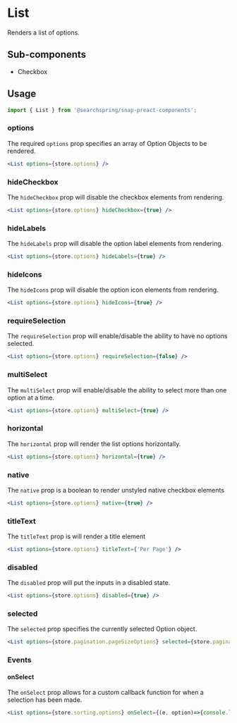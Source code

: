 # List

Renders a list of options.

## Sub-components
- Checkbox

## Usage
```jsx
import { List } from '@searchspring/snap-preact-components';
```

### options
The required `options` prop specifies an array of Option Objects to be rendered.

```jsx
<List options={store.options} />
```

### hideCheckbox
The `hideCheckbox` prop will disable the checkbox elements from rendering.

```jsx
<List options={store.options} hideCheckbox={true} />
```

### hideLabels
The `hideLabels` prop will disable the option label elements from rendering.

```jsx
<List options={store.options} hideLabels={true} />
```

### hideIcons
The `hideIcons` prop will disable the option icon elements from rendering.

```jsx
<List options={store.options} hideIcons={true} />
```

### requireSelection
The `requireSelection` prop will enable/disable the ability to have no options selected.

```jsx
<List options={store.options} requireSelection={false} />
```

### multiSelect
The `multiSelect` prop will enable/disable the ability to select more than one option at a time.

```jsx
<List options={store.options} multiSelect={true} />
```

### horizontal
The `horizontal` prop will render the list options horizontally.

```jsx
<List options={store.options} horizontal={true} />
```

### native
The `native` prop is a boolean to render unstyled native checkbox elements

```jsx
<List options={store.options} native={true} />
```

### titleText
The `titleText` prop is will render a title element

```jsx
<List options={store.options} titleText={'Per Page'} />
```

### disabled
The `disabled` prop will put the inputs in a disabled state.

```jsx
<List options={store.options} disabled={true} />
```

### selected
The `selected` prop specifies the currently selected Option object. 

```jsx
<List options={store.pagination.pageSizeOptions} selected={store.pagination.pageSize} />
```

### Events

#### onSelect
The `onSelect` prop allows for a custom callback function for when a selection has been made.

```jsx
<List options={store.sorting.options} onSelect={(e, option)=>{console.log(e, option)}} />
```